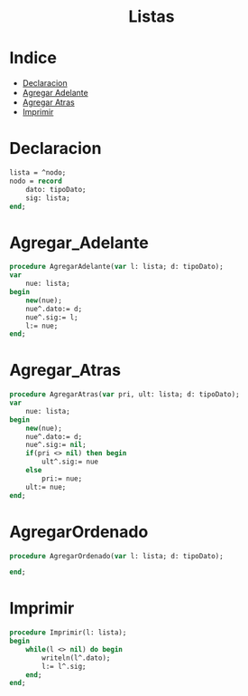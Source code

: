 
<h1 align='center'> Listas </h1>

Indice
=================

   * [Declaracion](#Declaracion)
   * [Agregar Adelante](#Agregar_Adelante)
   * [Agregar Atras](#Agregar_Atras)
   * [Imprimir](#imprimir)


Declaracion
===========
```pascal
lista = ^nodo;
nodo = record
    dato: tipoDato;
    sig: lista;
end;
```

Agregar_Adelante
===========
```pascal
procedure AgregarAdelante(var l: lista; d: tipoDato);
var
    nue: lista;
begin
    new(nue);
    nue^.dato:= d;
    nue^.sig:= l;
    l:= nue;
end;
```
Agregar_Atras
===========
```pascal
procedure AgregarAtras(var pri, ult: lista; d: tipoDato);
var
	nue: lista;
begin
	new(nue);
	nue^.dato:= d;
	nue^.sig:= nil;
	if(pri <> nil) then begin
		ult^.sig:= nue
	else
		pri:= nue;
	ult:= nue;
end;
```
AgregarOrdenado
===========
```pascal
procedure AgregarOrdenado(var l: lista; d: tipoDato);

end;
```

Imprimir
===========
```pascal
procedure Imprimir(l: lista);
begin
    while(l <> nil) do begin
        writeln(l^.dato);
        l:= l^.sig;
    end;
end;
```